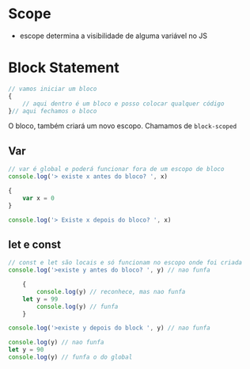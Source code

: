 # Scope

* escope determina a visibilidade de alguma variável no JS


# Block Statement
```js
// vamos iniciar um bloco
{
    // aqui dentro é um bloco e posso colocar qualquer código 
}// aqui fechamos o bloco
```

O bloco, também criará um novo escopo. Chamamos de `block-scoped`










## Var 
```js
// var é global e poderá funcionar fora de um escopo de bloco
console.log('> existe x antes do bloco? ', x)

{
    var x = 0
}

console.log('> Existe x depois do bloco? ', x)
```










## let e const 
```js
// const e let são locais e só funcionam no escopo onde foi criada
console.log('>existe y antes do bloco? ', y) // nao funfa

    {
        console.log(y) // reconhece, mas nao funfa
    let y = 99
        console.log(y) // funfa
    }

console.log('>existe y depois do block ', y) // nao funfa

console.log(y) // nao funfa
let y = 90
console.log(y) // funfa o do global
```